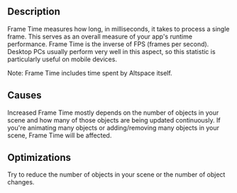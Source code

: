 ## Description
Frame Time measures how long, in milliseconds, it takes to process a single frame. This serves as an overall measure of your app's runtime performance. Frame Time is the inverse of FPS (frames per second).
Desktop PCs usually perform very well in this aspect, so this statistic is particularly useful on mobile devices.  

Note: Frame Time includes time spent by Altspace itself. 

## Causes
Increased Frame Time mostly depends on the number of objects in your scene and how many of those objects are being updated continuously. If you're animating many objects or adding/removing many objects in your scene, Frame Time will be affected.

## Optimizations
Try to reduce the number of objects in your scene or the number of object changes.
